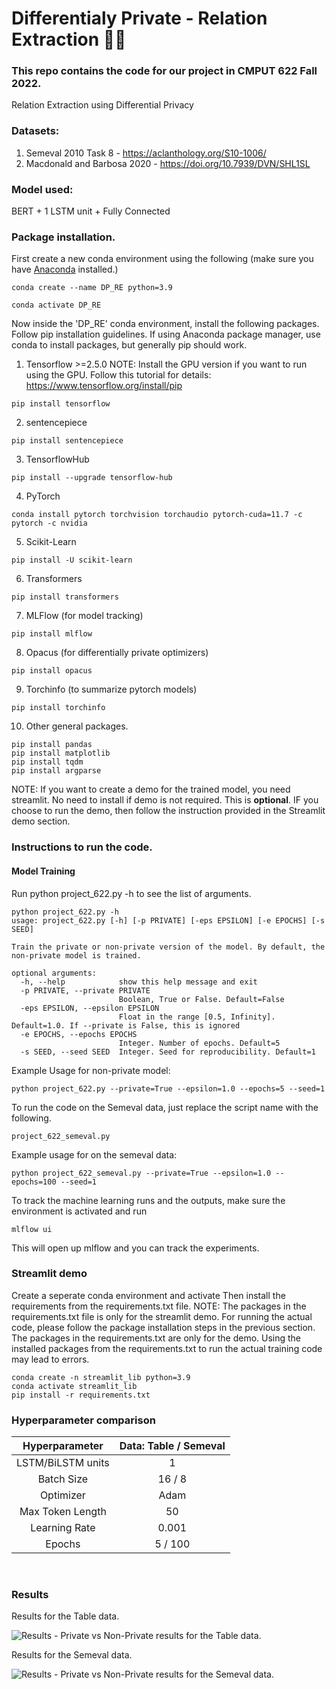 # Differentialy Private - Relation Extraction 💪🏼

### This repo contains the code for our project in CMPUT 622 Fall 2022.
Relation Extraction using Differential Privacy
### Datasets:
1. Semeval 2010 Task 8 - https://aclanthology.org/S10-1006/
2. Macdonald and Barbosa 2020 - https://doi.org/10.7939/DVN/SHL1SL


### Model used:
BERT + 1 LSTM unit + Fully Connected


### Package installation.

First create a new conda environment using the following (make sure you have [Anaconda](https://www.anaconda.com/) installed.)
```
conda create --name DP_RE python=3.9
```
```
conda activate DP_RE
```
Now inside the 'DP_RE' conda environment, install the following packages. Follow pip installation guidelines. If using Anaconda package manager, use conda to install packages, but generally pip should work.

1. Tensorflow >=2.5.0 
NOTE: Install the GPU version if you want to run using the GPU.
Follow this tutorial for details: https://www.tensorflow.org/install/pip

```
pip install tensorflow
```
2. sentencepiece
```
pip install sentencepiece
`````````
3. TensorflowHub
```
pip install --upgrade tensorflow-hub
```
4. PyTorch
```
conda install pytorch torchvision torchaudio pytorch-cuda=11.7 -c pytorch -c nvidia
```
5. Scikit-Learn
```
pip install -U scikit-learn
```
6. Transformers
```
pip install transformers
```
7. MLFlow (for model tracking)
```
pip install mlflow
```
8. Opacus (for differentially private optimizers)
```
pip install opacus
```
9. Torchinfo (to summarize pytorch models)
```
pip install torchinfo
```

10. Other general packages.
```
pip install pandas
pip install matplotlib
pip install tqdm
pip install argparse
```


NOTE: If you want to create a demo for the trained model, you need streamlit. No need to install if demo is not required. This is **optional**. IF you choose to run the demo, then follow the instruction provided in the Streamlit demo section.

### Instructions to run the code.

#### Model Training
Run python project_622.py -h to see the list of arguments.
```
python project_622.py -h
usage: project_622.py [-h] [-p PRIVATE] [-eps EPSILON] [-e EPOCHS] [-s SEED]

Train the private or non-private version of the model. By default, the non-private model is trained.

optional arguments:
  -h, --help            show this help message and exit
  -p PRIVATE, --private PRIVATE
                        Boolean, True or False. Default=False
  -eps EPSILON, --epsilon EPSILON
                        Float in the range [0.5, Infinity]. Default=1.0. If --private is False, this is ignored
  -e EPOCHS, --epochs EPOCHS
                        Integer. Number of epochs. Default=5
  -s SEED, --seed SEED  Integer. Seed for reproducibility. Default=1
```
Example Usage for non-private model:
```
python project_622.py --private=True --epsilon=1.0 --epochs=5 --seed=1
```

To run the code on the Semeval data, just replace the script name with the following.
```
project_622_semeval.py
```
Example usage for on the semeval data:
```
python project_622_semeval.py --private=True --epsilon=1.0 --epochs=100 --seed=1
```


To track the machine learning runs and the outputs, make sure the environment is activated and run 
```
mlflow ui
```
This will open up mlflow and you can track the experiments.

### Streamlit demo
Create a seperate conda environment and activate
Then install the requirements from the requirements.txt file.
NOTE: The packages in the requirements.txt file is only for the streamlit demo. For running the actual code, please follow the package installation steps in the previous section. The packages in the requirements.txt are only for the demo. Using the installed packages from the requirements.txt to run the actual training code may lead to errors.
```
conda create -n streamlit_lib python=3.9
conda activate streamlit_lib
pip install -r requirements.txt
```


### Hyperparameter comparison

| Hyperparameter              |Data: Table / Semeval         |
|:---------------------------:|:----------------------------:|
| LSTM/BiLSTM units           | 1                            |
| Batch Size                  | 16 / 8                       |
| Optimizer                   | Adam                         |
| Max Token Length            | 50                           |
| Learning Rate               | 0.001                        |
| Epochs                      | 5 / 100                      |
 
 
### Results
Results for the Table data.

![Results - Private vs Non-Private results for the Table data.](https://github.com/simpleParadox/Private-RE/blob/main/images/Private%20-%20Accuracy_F1%20vs%20Epsilon%20for%20Table.png?raw=true)


Results for the Semeval data.

![Results - Private vs Non-Private results for the Semeval data.](https://github.com/simpleParadox/Private-RE/blob/main/images/Private%20-%20Accuracy_F1%20vs%20Epsilon%20for%20Semeval.png?raw=true)
